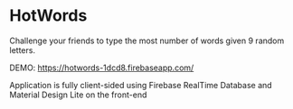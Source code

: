 # HotWords

Challenge your friends to type the most number of words given 9 random letters.

DEMO: https://hotwords-1dcd8.firebaseapp.com/

Application is fully client-sided using Firebase RealTime Database and Material Design Lite on the front-end

